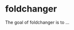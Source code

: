 
<!-- README.md is generated from README.Rmd. Please edit that file -->

# foldchanger

<!-- badges: start -->
<!-- badges: end -->

The goal of foldchanger is to …
